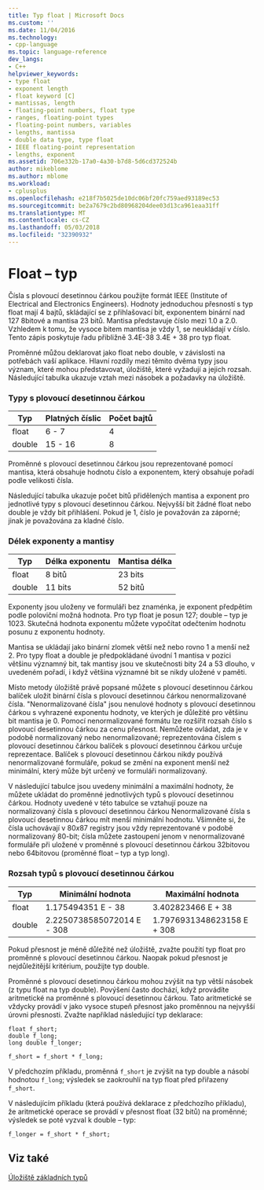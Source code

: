 ```yaml
---
title: Typ float | Microsoft Docs
ms.custom: ''
ms.date: 11/04/2016
ms.technology:
- cpp-language
ms.topic: language-reference
dev_langs:
- C++
helpviewer_keywords:
- type float
- exponent length
- float keyword [C]
- mantissas, length
- floating-point numbers, float type
- ranges, floating-point types
- floating-point numbers, variables
- lengths, mantissa
- double data type, type float
- IEEE floating-point representation
- lengths, exponent
ms.assetid: 706e332b-17a0-4a30-b7d8-5d6cd372524b
author: mikeblome
ms.author: mblome
ms.workload:
- cplusplus
ms.openlocfilehash: e218f7b5025de10dc06bf20fc759aed93189ec53
ms.sourcegitcommit: be2a7679c2bd80968204dee03d13ca961eaa31ff
ms.translationtype: MT
ms.contentlocale: cs-CZ
ms.lasthandoff: 05/03/2018
ms.locfileid: "32390932"
---
```

# <a name="type-float"></a>Float – typ
Čísla s plovoucí desetinnou čárkou použijte formát IEEE (Institute of Electrical and Electronics Engineers). Hodnoty jednoduchou přesností s typ float mají 4 bajtů, skládající se z přihlašovací bit, exponentem binární nad 127 8bitové a mantisa 23 bitů. Mantisa představuje číslo mezi 1.0 a 2.0. Vzhledem k tomu, že vysoce bitem mantisa je vždy 1, se neukládají v číslo. Tento zápis poskytuje řadu přibližně 3.4E-38 3.4E + 38 pro typ float.  
  
 Proměnné můžou deklarovat jako float nebo double, v závislosti na potřebách vaší aplikace. Hlavní rozdíly mezi těmito dvěma typy jsou význam, které mohou představovat, úložiště, které vyžadují a jejich rozsah. Následující tabulka ukazuje vztah mezi násobek a požadavky na úložiště.  
  
### <a name="floating-point-types"></a>Typy s plovoucí desetinnou čárkou  
  
|Typ|Platných číslic|Počet bajtů|  
|----------|------------------------|---------------------|  
|float|6 - 7|4|  
|double|15 - 16|8|  
  
 Proměnné s plovoucí desetinnou čárkou jsou reprezentované pomocí mantisa, která obsahuje hodnotu číslo a exponentem, který obsahuje pořadí podle velikosti čísla.  
  
 Následující tabulka ukazuje počet bitů přidělených mantisa a exponent pro jednotlivé typy s plovoucí desetinnou čárkou. Nejvyšší bit žádné float nebo double je vždy bit přihlášení. Pokud je 1, číslo je považován za záporné; jinak je považována za kladné číslo.  
  
### <a name="lengths-of-exponents-and-mantissas"></a>Délek exponenty a mantisy  
  
|Typ|Délka exponentu|Mantisa délka|  
|----------|---------------------|---------------------|  
|float|8 bitů|23 bits|  
|double|11 bits|52 bitů|  
  
 Exponenty jsou uloženy ve formuláři bez znaménka, je exponent předpětím podle poloviční možná hodnota. Pro typ float je posun 127; double – typ je 1023. Skutečná hodnota exponentu můžete vypočítat odečtením hodnotu posunu z exponentu hodnoty.  
  
 Mantisa se ukládají jako binární zlomek větší než nebo rovno 1 a menší než 2. Pro typy float a double je předpokládané úvodní 1 mantisa v pozici většinu významný bit, tak mantisy jsou ve skutečnosti bity 24 a 53 dlouho, v uvedeném pořadí, i když většina významné bit se nikdy uložené v paměti.  
  
 Místo metody úložiště právě popsané můžete s plovoucí desetinnou čárkou balíček uložit binární čísla s plovoucí desetinnou čárkou nenormalizované čísla. "Nenormalizované čísla" jsou nenulové hodnoty s plovoucí desetinnou čárkou s vyhrazené exponentu hodnoty, ve kterých je důležité pro většinu bit mantisa je 0. Pomocí nenormalizované formátu lze rozšířit rozsah číslo s plovoucí desetinnou čárkou za cenu přesnost. Nemůžete ovládat, zda je v podobě normalizovaný nebo nenormalizované; reprezentována číslem s plovoucí desetinnou čárkou balíček s plovoucí desetinnou čárkou určuje reprezentace. Balíček s plovoucí desetinnou čárkou nikdy používá nenormalizované formuláře, pokud se změní na exponent menší než minimální, který může být určený ve formuláři normalizovaný.  
  
 V následující tabulce jsou uvedeny minimální a maximální hodnoty, že můžete ukládat do proměnné jednotlivých typů s plovoucí desetinnou čárkou. Hodnoty uvedené v této tabulce se vztahují pouze na normalizovaný čísla s plovoucí desetinnou čárkou Nenormalizované čísla s plovoucí desetinnou čárkou mít menší minimální hodnotu. Všimněte si, že čísla uchovávají v 80*x*87 registry jsou vždy reprezentované v podobě normalizovaný 80-bit; čísla můžete zastoupení jenom v nenormalizované formuláře při uložené v proměnné s plovoucí desetinnou čárkou 32bitovou nebo 64bitovou (proměnné float – typ a typ long).  
  
### <a name="range-of-floating-point-types"></a>Rozsah typů s plovoucí desetinnou čárkou  
  
|Typ|Minimální hodnota|Maximální hodnota|  
|----------|-------------------|-------------------|  
|float|1.175494351 E - 38|3.402823466 E + 38|  
|double|2.2250738585072014 E - 308|1.7976931348623158 E + 308|  
  
 Pokud přesnost je méně důležité než úložiště, zvažte použití typ float pro proměnné s plovoucí desetinnou čárkou. Naopak pokud přesnost je nejdůležitější kritérium, použijte typ double.  
  
 Proměnné s plovoucí desetinnou čárkou mohou zvýšit na typ větší násobek (z typu float na typ double). Povýšení často dochází, když provádíte aritmetické na proměnné s plovoucí desetinnou čárkou. Tato aritmetické se vždycky provádí v jako vysoce stupeň přesnost jako proměnnou na nejvyšší úrovni přesnosti. Zvažte například následující typ deklarace:  
  
```  
float f_short;  
double f_long;  
long double f_longer;  
  
f_short = f_short * f_long;  
```  
  
 V předchozím příkladu, proměnná `f_short` je zvýšit na typ double a násobí hodnotou `f_long`; výsledek se zaokrouhlí na typ float před přiřazeny `f_short`.  
  
 V následujícím příkladu (která používá deklarace z předchozího příkladu), že aritmetické operace se provádí v přesnost float (32 bitů) na proměnné; výsledek se poté vyzval k double – typ:  
  
```  
f_longer = f_short * f_short;  
```  
  
## <a name="see-also"></a>Viz také  
 [Úložiště základních typů](../c-language/storage-of-basic-types.md)